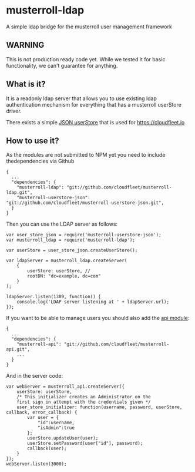 musterroll-ldap
===============

A simple ldap bridge for the musterroll user management framework

## WARNING

This is not production ready code yet. While we tested it for basic functionality, we can't guarantee for anything.

## What is it?

It is a readonly ldap server that allows you to use existing ldap 
authentication mechanism for everything that has a musterroll userStore driver.

There exists a simple [JSON userStore][json-userstore] that is used for https://cloudfleet.io

## How to use it?

As the modules are not submitted to NPM yet you need to include thedependencies via Github

    {
      ...
      "dependencies": {
        "musterroll-ldap": "git://github.com/cloudfleet/musterroll-ldap.git",
        "musterroll-userstore-json": "git://github.com/cloudfleet/musterroll-userstore-json.git",
      }
    }

Then you can use the LDAP server as follows:

    var user_store_json = require('musterroll-userstore-json');
    var musterroll_ldap = require('musterroll-ldap');

    var userStore = user_store_json.createUserStore();

    var ldapServer = musterroll_ldap.createServer(
        {
            userStore: userStore, //
            rootDN: "dc=example, dc=com"
        }
    );

    ldapServer.listen(1389, function() {
        console.log('LDAP server listening at ' + ldapServer.url);
    });


If you want to be able to manage users you should also add the [api module][api-module]:

    {
      ...
      "dependencies": {
        "musterroll-api": "git://github.com/cloudfleet/musterroll-api.git",
        ...
      }
    }

And in the server code:

    var webServer = musterroll_api.createServer({
        userStore: userStore,
        /* This initializer creates an Administrator on the
        first sign in attempt with the credentials given */
        user_store_initializer: function(username, password, userStore, callback, error_callback) {
            var user = {
                "id":username,
                "isAdmin":true
            };
            userStore.updateUser(user);
            userStore.setPassword(user["id"], password);
            callback(user);
        }
    });
    webServer.listen(3000);



[json-userstore]: https://github.com/cloudfleet/musterroll-userstore-json
[api-module]: https://github.com/cloudfleet/musterroll-api